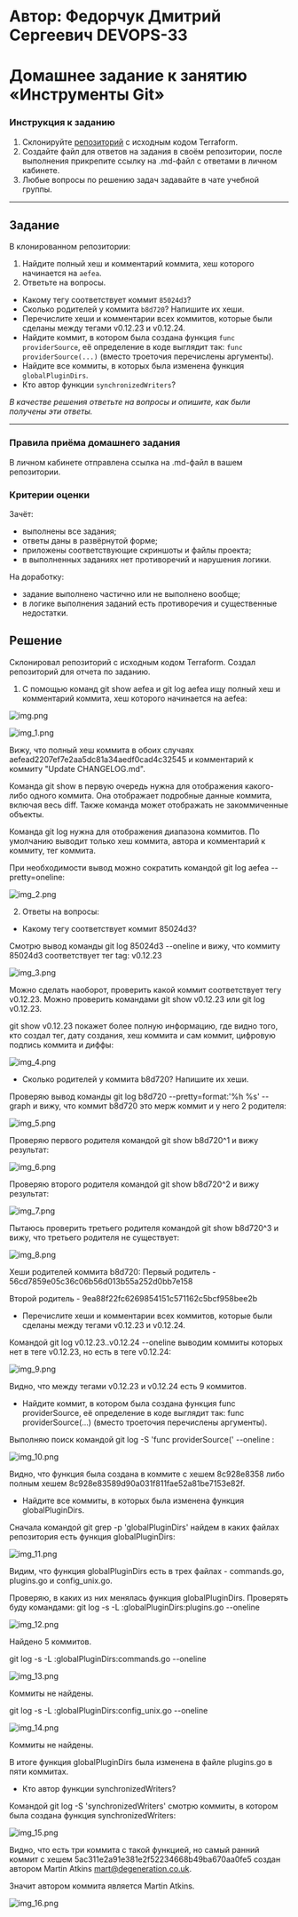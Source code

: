 # Автор: Федорчук Дмитрий Сергеевич DEVOPS-33

# Домашнее задание к занятию «Инструменты Git»

### Инструкция к заданию

1. Склонируйте [репозиторий](https://github.com/hashicorp/terraform) с исходным кодом Terraform.
2. Создайте файл для ответов на задания в своём репозитории, после выполнения прикрепите ссылку на .md-файл с ответами в личном кабинете.
3. Любые вопросы по решению задач задавайте в чате учебной группы.

------

## Задание

В клонированном репозитории:

1. Найдите полный хеш и комментарий коммита, хеш которого начинается на `aefea`.
2. Ответьте на вопросы.

* Какому тегу соответствует коммит `85024d3`?
* Сколько родителей у коммита `b8d720`? Напишите их хеши.
* Перечислите хеши и комментарии всех коммитов, которые были сделаны между тегами  v0.12.23 и v0.12.24.
* Найдите коммит, в котором была создана функция `func providerSource`, её определение в коде выглядит так: `func providerSource(...)` (вместо троеточия перечислены аргументы).
* Найдите все коммиты, в которых была изменена функция `globalPluginDirs`.
* Кто автор функции `synchronizedWriters`? 

*В качестве решения ответьте на вопросы и опишите, как были получены эти ответы.*

---

### Правила приёма домашнего задания

В личном кабинете отправлена ссылка на .md-файл в вашем репозитории.

### Критерии оценки

Зачёт:

* выполнены все задания;
* ответы даны в развёрнутой форме;
* приложены соответствующие скриншоты и файлы проекта;
* в выполненных заданиях нет противоречий и нарушения логики.

На доработку:

* задание выполнено частично или не выполнено вообще;
* в логике выполнения заданий есть противоречия и существенные недостатки.


## Решение

Склонировал репозиторий с исходным кодом Terraform. Создал репозиторий для отчета по заданию.

1. С помощью команд git show aefea и git log aefea ищу полный хеш и комментарий коммита, хеш которого начинается на aefea:

![img.png](IMG/img.png)

![img_1.png](IMG/img_1.png)

Вижу, что полный хеш коммита в обоих случаях aefead2207ef7e2aa5dc81a34aedf0cad4c32545 и комментарий к коммиту "Update CHANGELOG.md".

Команда git show в первую очередь нужна для отображения какого-либо одного коммита. Она отображает подробные данные коммита, включая весь diff. Также команда может отображать не закоммиченные объекты.

Команда git log нужна для отображения диапазона коммитов. По умолчанию выводит только хеш коммита, автора и комментарий к коммиту, тег коммита. 

При необходимости вывод можно сократить командой git log aefea --pretty=oneline:

![img_2.png](IMG/img_2.png)

2. Ответы на вопросы:

* Какому тегу соответствует коммит 85024d3?

Смотрю вывод команды git log 85024d3 --oneline и вижу, что коммиту 85024d3 соответствует тег tag: v0.12.23

![img_3.png](IMG/img_3.png)

Можно сделать наоборот, проверить какой коммит соответствует тегу v0.12.23. Можно проверить командами git show v0.12.23 или git log v0.12.23.

git show v0.12.23 покажет более полную информацию, где видно того, кто создал тег, дату создания, хеш коммита и сам коммит, цифровую подпись коммита и диффы:

![img_4.png](IMG/img_4.png)

* Сколько родителей у коммита b8d720? Напишите их хеши.

Проверяю вывод команды git log b8d720 --pretty=format:'%h %s' --graph и вижу, что коммит b8d720 это мерж коммит и у него 2 родителя:

![img_5.png](IMG/img_5.png)

Проверяю первого родителя командой git show b8d720^1 и вижу результат:

![img_6.png](IMG/img_6.png)

Проверяю второго родителя командой git show b8d720^2 и вижу результат:

![img_7.png](IMG/img_7.png)

Пытаюсь проверить третьего родителя командой git show b8d720^3 и вижу, что третьего родителя не существует:

![img_8.png](IMG/img_8.png)

Хеши родителей коммита b8d720:
Первый родитель - 56cd7859e05c36c06b56d013b55a252d0bb7e158

Второй родитель - 9ea88f22fc6269854151c571162c5bcf958bee2b

* Перечислите хеши и комментарии всех коммитов, которые были сделаны между тегами v0.12.23 и v0.12.24.

Командой git log v0.12.23..v0.12.24 --oneline выводим коммиты которых нет в теге v0.12.23, но есть в теге v0.12.24:

![img_9.png](IMG/img_9.png)

Видно, что между тегами v0.12.23 и v0.12.24 есть 9 коммитов.

* Найдите коммит, в котором была создана функция func providerSource, её определение в коде выглядит так: func providerSource(...) (вместо троеточия перечислены аргументы).

Выполняю поиск командой git log -S 'func providerSource(' --oneline :

![img_10.png](IMG/img_10.png)

Видно, что функция была создана в коммите с хешем 8c928e8358 либо полным хешем 8c928e83589d90a031f811fae52a81be7153e82f.

* Найдите все коммиты, в которых была изменена функция globalPluginDirs.

Сначала командой git grep -p 'globalPluginDirs' найдем в каких файлах репозитория есть функция globalPluginDirs:

![img_11.png](IMG/img_11.png)

Видим, что функция globalPluginDirs есть в трех файлах - commands.go, plugins.go и config_unix.go.

Проверяю, в каких из них менялась функция globalPluginDirs. Проверять буду командами:
git log -s -L :globalPluginDirs:plugins.go --oneline

![img_12.png](IMG/img_12.png)

Найдено 5 коммитов.

git log -s -L :globalPluginDirs:commands.go --oneline

![img_13.png](IMG/img_13.png)

Коммиты не найдены.

git log -s -L :globalPluginDirs:config_unix.go --oneline

![img_14.png](IMG/img_14.png)

Коммиты не найдены.

В итоге функция globalPluginDirs была изменена в файле plugins.go в пяти коммитах.

* Кто автор функции synchronizedWriters?

Командой git log -S 'synchronizedWriters' смотрю коммиты, в котором была создана функция synchronizedWriters:

![img_15.png](IMG/img_15.png)

Видно, что есть три коммита с такой функцией, но самый ранний коммит с хешем 5ac311e2a91e381e2f52234668b49ba670aa0fe5 создан автором Martin Atkins <mart@degeneration.co.uk>.

Значит автором коммита является Martin Atkins.

![img_16.png](IMG/img_16.png)